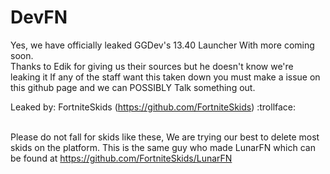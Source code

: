 # DevFN
Yes, we have officially leaked GGDev's 13.40 Launcher With more coming soon.<br>
Thanks to Edik for giving us their sources but he doesn't know we're leaking it
If any of the staff want this taken down you must make a issue on this github page
and we can POSSIBLY Talk something out.

Leaked by: FortniteSkids (https://github.com/FortniteSkids) :trollface:<br><br>

Please do not fall for skids like these, We are trying our best to delete most skids on the platform. This is the same guy
who made LunarFN which can be found at https://github.com/FortniteSkids/LunarFN
